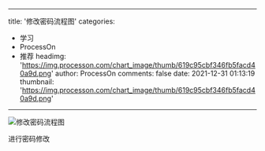 
---
title: '修改密码流程图'
categories: 
 - 学习
 - ProcessOn
 - 推荐
headimg: 'https://img.processon.com/chart_image/thumb/619c95cbf346fb5facd40a9d.png'
author: ProcessOn
comments: false
date: 2021-12-31 01:13:19
thumbnail: 'https://img.processon.com/chart_image/thumb/619c95cbf346fb5facd40a9d.png'
---

<div>   
<img class="thumb" alt="修改密码流程图" src="https://img.processon.com/chart_image/thumb/619c95cbf346fb5facd40a9d.png" referrerpolicy="no-referrer">
<p>进行密码修改</p>  
</div>
            